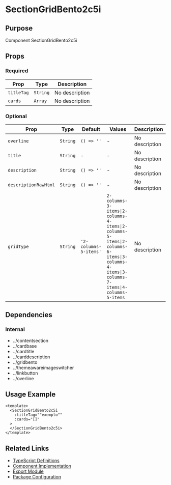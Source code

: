 # SectionGridBento2c5i

## Purpose

Component SectionGridBento2c5i

## Props

### Required
| Prop | Type | Description |
|------|------|-------------|
| `titleTag` | `String` | No description |
| `cards` | `Array` | No description |

### Optional
| Prop | Type | Default | Values | Description |
|------|------|---------|--------|-------------|
| `overline` | `String` | `() => ''` | - | No description |
| `title` | `String` | - | - | No description |
| `description` | `String` | `() => ''` | - | No description |
| `descriptionRawHtml` | `String` | `() => ''` | - | No description |
| `gridType` | `String` | `'2-columns-5-items'` | `2-columns-3-items\|2-columns-4-items\|2-columns-5-items\|2-columns-6-items\|3-columns-4-items\|3-columns-7-items\|4-columns-5-items` | No description |

## Dependencies

### Internal
- ../contentsection
- ../cardbase
- ../cardtitle
- ../carddescription
- ../gridbento
- ../themeawareimageswitcher
- ../linkbutton
- ../overline

## Usage Example

```vue
<template>
  <SectionGridBento2c5i
    :titleTag=""exemplo""
    :cards="[]"
  >
  </SectionGridBento2c5i>
</template>
```

## Related Links

- [TypeScript Definitions](./SectionGridBento2c5i.d.ts)
- [Component Implementation](./SectionGridBento2c5i.vue)
- [Export Module](./sectiongridbento2c5i.js)
- [Package Configuration](./package.json)
